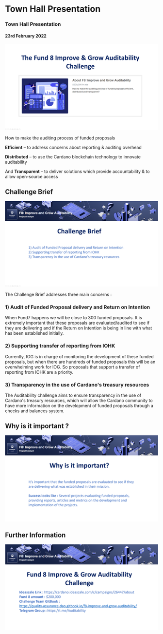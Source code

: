 # Town Hall Presentation

### &#x20;Town Hall Presentation&#x20;

#### 23rd February 2022

![](<../.gitbook/assets/2022-02-22 (1).png>)

How to make the auditing process of funded proposals

**Efficient** – to address concerns about reporting & auditing overhead

**Distributed** – to use the Cardano blockchain technology to innovate auditability

And **Transparent** – to deliver solutions which provide accountability & to allow open-source access

## Challenge Brief

![](<../.gitbook/assets/2022-02-22 (2).png>)

The Challenge Brief addresses three main concerns :

### **1) Audit of Funded Proposal delivery and Return on Intention**

When Fund7 happens we will be close to 300 funded proposals. It is extremely important that these proposals are evaluated/audited to see if they are delivering and if the Return on Intention is being in line with what has been established initially.

### **2) Supporting transfer of reporting from IOHK**

Currently, IOG is in charge of monitoring the development of these funded proposals, but when there are hundreds of funded proposals this will be an overwhelming work for IOG. So proposals that support a transfer of reporting from IOHK are a priority.

### **3) Transparency in the use of Cardano's treasury resources**

The Auditability challenge aims to ensure transparency in the use of Cardano's treasury resources, which will allow the Cardano community to have more information on the development of funded proposals through a checks and balances system.

## Why is it important ?&#x20;

![](<../.gitbook/assets/2022-02-22 (3).png>)



## Further Information

![](<../.gitbook/assets/2022-02-22 (4).png>)
